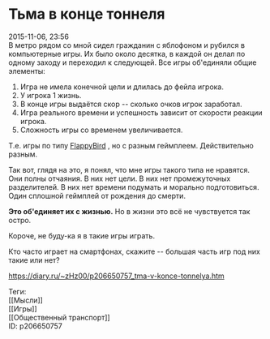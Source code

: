 Тьма в конце тоннеля
=====================

   
 2015-11-06, 23:56   
  В метро рядом со мной сидел гражданин с яблофоном и рубился в компьютерные игры. Их было около десятка, в каждой он делал по одному заходу и переходил к следующей. Все игры об'единяли общие элементы:   
 1. Игра не имела конечной цели и длилась до фейла игрока.   
 2. У игрока 1 жизнь.   
 3. В конце игры выдаётся скор -- сколько очков игрок заработал.   
 4. Игра реального времени и успешность зависит от скорости реакции игрока.   
 5. Сложность игры со временем увеличивается.   
   
 Т.е. игры по типу  [FlappyBird](http://flappybird.io/)  , но с разным геймплеем. Действительно разным.   
   
 Так вот, глядя на это, я понял, что мне игры такого типа не нравятся. Они полны отчаяния. В них нет цели. В них нет промежуточных разделителей. В них нет времени подумать и морально подготовиться. Один сплошной геймплей от рождения до смерти.   
   
  **Это об'единяет их с жизнью.**  Но в жизни это всё не чувствуется так остро.   
   
 Короче, не буду-ка я в такие игры играть.   
   
 Кто часто играет на смартфонах, скажите -- большая часть игр под них такие или нет?   
    
 <https://diary.ru/~zHz00/p206650757_tma-v-konce-tonnelya.htm>   
   
 Теги:   
 [[Мысли]]   
 [[Игры]]   
 [[Общественный транспорт]]   
 ID: p206650757